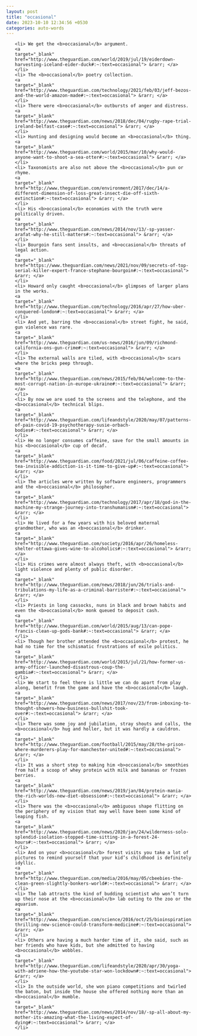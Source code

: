 ```yaml
---
layout: post
title: "occasional"
date: 2023-10-10 12:34:56 +0530
categories: auto-words
---
```

<ol>

    <li> We get the <b>occasional</b> argument.
    <a 
    target="_blank" 
    href="http://www.theguardian.com/world/2019/jul/19/eiderdown-harvesting-iceland-eider-duck#:~:text=occasional"> &rarr; </a>
    </li>
    <li> The <b>occasional</b> poetry collection.
    <a 
    target="_blank" 
    href="http://www.theguardian.com/technology/2021/feb/03/jeff-bezos-and-the-world-amazon-made#:~:text=occasional"> &rarr; </a>
    </li>
    <li> There were <b>occasional</b> outbursts of anger and distress.
    <a 
    target="_blank" 
    href="http://www.theguardian.com/news/2018/dec/04/rugby-rape-trial-ireland-belfast-case#:~:text=occasional"> &rarr; </a>
    </li>
    <li> Hunting and designing would become an <b>occasional</b> thing.
    <a 
    target="_blank" 
    href="http://www.theguardian.com/world/2015/mar/10/why-would-anyone-want-to-shoot-a-sea-otter#:~:text=occasional"> &rarr; </a>
    </li>
    <li> Taxonomists are also not above the <b>occasional</b> pun or rhyme.
    <a 
    target="_blank" 
    href="http://www.theguardian.com/environment/2017/dec/14/a-different-dimension-of-loss-great-insect-die-off-sixth-extinction#:~:text=occasional"> &rarr; </a>
    </li>
    <li> His <b>occasional</b> economies with the truth were politically driven.
    <a 
    target="_blank" 
    href="http://www.theguardian.com/news/2014/nov/13/-sp-yasser-arafat-why-he-still-matters#:~:text=occasional"> &rarr; </a>
    </li>
    <li> Bourgoin fans sent insults, and <b>occasional</b> threats of legal action.
    <a 
    target="_blank" 
    href="https://www.theguardian.com/news/2021/nov/09/secrets-of-top-serial-killer-expert-france-stephane-bourgoin#:~:text=occasional"> &rarr; </a>
    </li>
    <li> Howard only caught <b>occasional</b> glimpses of larger plans in the works.
    <a 
    target="_blank" 
    href="http://www.theguardian.com/technology/2016/apr/27/how-uber-conquered-london#:~:text=occasional"> &rarr; </a>
    </li>
    <li> And yet, barring the <b>occasional</b> street fight, he said, gun violence was rare.
    <a 
    target="_blank" 
    href="http://www.theguardian.com/us-news/2016/jun/09/richmond-california-ons-gun-crime#:~:text=occasional"> &rarr; </a>
    </li>
    <li> The external walls are tiled, with <b>occasional</b> scars where the bricks peep through.
    <a 
    target="_blank" 
    href="http://www.theguardian.com/news/2015/feb/04/welcome-to-the-most-corrupt-nation-in-europe-ukraine#:~:text=occasional"> &rarr; </a>
    </li>
    <li> By now we are used to the screens and the telephone, and the <b>occasional</b> technical blips.
    <a 
    target="_blank" 
    href="http://www.theguardian.com/lifeandstyle/2020/may/07/patterns-of-pain-covid-19-psychotherapy-susie-orbach-bodies#:~:text=occasional"> &rarr; </a>
    </li>
    <li> He no longer consumes caffeine, save for the small amounts in his <b>occasional</b> cup of decaf.
    <a 
    target="_blank" 
    href="http://www.theguardian.com/food/2021/jul/06/caffeine-coffee-tea-invisible-addiction-is-it-time-to-give-up#:~:text=occasional"> &rarr; </a>
    </li>
    <li> The articles were written by software engineers, programmers and the <b>occasional</b> philosopher.
    <a 
    target="_blank" 
    href="http://www.theguardian.com/technology/2017/apr/18/god-in-the-machine-my-strange-journey-into-transhumanism#:~:text=occasional"> &rarr; </a>
    </li>
    <li> He lived for a few years with his beloved maternal grandmother, who was an <b>occasional</b> drinker.
    <a 
    target="_blank" 
    href="http://www.theguardian.com/society/2016/apr/26/homeless-shelter-ottawa-gives-wine-to-alcoholics#:~:text=occasional"> &rarr; </a>
    </li>
    <li> His crimes were almost always theft, with <b>occasional</b> light violence and plenty of public disorder.
    <a 
    target="_blank" 
    href="http://www.theguardian.com/news/2018/jun/26/trials-and-tribulations-my-life-as-a-criminal-barrister#:~:text=occasional"> &rarr; </a>
    </li>
    <li> Priests in long cassocks, nuns in black and brown habits and even the <b>occasional</b> monk queued to deposit cash.
    <a 
    target="_blank" 
    href="http://www.theguardian.com/world/2015/aug/13/can-pope-francis-clean-up-gods-bank#:~:text=occasional"> &rarr; </a>
    </li>
    <li> Though her brother attended the <b>occasional</b> protest, he had no time for the schismatic frustrations of exile politics.
    <a 
    target="_blank" 
    href="http://www.theguardian.com/world/2015/jul/21/how-former-us-army-officer-launched-disastrous-coup-the-gambia#:~:text=occasional"> &rarr; </a>
    </li>
    <li> We start to feel there is little we can do apart from play along, benefit from the game and have the <b>occasional</b> laugh.
    <a 
    target="_blank" 
    href="http://www.theguardian.com/news/2017/nov/23/from-inboxing-to-thought-showers-how-business-bullshit-took-over#:~:text=occasional"> &rarr; </a>
    </li>
    <li> There was some joy and jubilation, stray shouts and calls, the <b>occasional</b> hug and holler, but it was hardly a cauldron.
    <a 
    target="_blank" 
    href="http://www.theguardian.com/football/2015/may/28/the-prison-where-murderers-play-for-manchester-united#:~:text=occasional"> &rarr; </a>
    </li>
    <li> It was a short step to making him <b>occasional</b> smoothies from half a scoop of whey protein with milk and bananas or frozen berries.
    <a 
    target="_blank" 
    href="http://www.theguardian.com/news/2019/jan/04/protein-mania-the-rich-worlds-new-diet-obsession#:~:text=occasional"> &rarr; </a>
    </li>
    <li> There was the <b>occasional</b> ambiguous shape flitting on the periphery of my vision that may well have been some kind of leaping fish.
    <a 
    target="_blank" 
    href="http://www.theguardian.com/news/2020/jan/24/wilderness-solo-splendid-isolation-stopped-time-sitting-in-a-forest-24-hours#:~:text=occasional"> &rarr; </a>
    </li>
    <li> And on your <b>occasional</b> forest visits you take a lot of pictures to remind yourself that your kid’s childhood is definitely idyllic.
    <a 
    target="_blank" 
    href="http://www.theguardian.com/media/2016/may/05/cbeebies-the-clean-green-slightly-bonkers-world#:~:text=occasional"> &rarr; </a>
    </li>
    <li> The lab attracts the kind of budding scientist who won’t turn up their nose at the <b>occasional</b> lab outing to the zoo or the aquarium.
    <a 
    target="_blank" 
    href="http://www.theguardian.com/science/2016/oct/25/bioinspiration-thrilling-new-science-could-transform-medicine#:~:text=occasional"> &rarr; </a>
    </li>
    <li> Others are having a much harder time of it, she said, such as her friends who have kids, but she admitted to having <b>occasional</b> wobbles.
    <a 
    target="_blank" 
    href="http://www.theguardian.com/lifeandstyle/2020/apr/30/yoga-with-adriene-how-the-youtube-star-won-lockdown#:~:text=occasional"> &rarr; </a>
    </li>
    <li> In the outside world, she won piano competitions and twirled the baton, but inside the house she offered nothing more than an <b>occasional</b> mumble.
    <a 
    target="_blank" 
    href="http://www.theguardian.com/news/2014/nov/18/-sp-all-about-my-mother-its-amazing-what-the-living-expect-of-dying#:~:text=occasional"> &rarr; </a>
    </li>